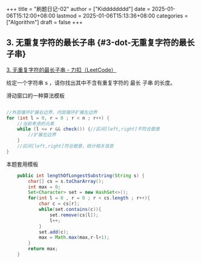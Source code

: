 +++
title = "刷题日记-02"
author = ["Kidddddddd"]
date = 2025-01-06T15:12:00+08:00
lastmod = 2025-01-06T15:13:36+08:00
categories = ["Algorithm"]
draft = false
+++

## 3. 无重复字符的最长子串 {#3-dot-无重复字符的最长子串}

[3. 无重复字符的最长子串 - 力扣（LeetCode）](https://leetcode.cn/problems/longest-substring-without-repeating-characters/description/)

给定一个字符串 s ，请你找出其中不含有重复字符的 最长
子串
 的长度。

滑动窗口的一种算法模板

```java

//外层循环扩展右边界，内层循环扩展左边界
for (int l = 0, r = 0 ; r < n ; r++) {
	//当前考虑的元素
	while (l <= r && check()) {//区间[left,right]不符合题意
        //扩展左边界
    }
    //区间[left,right]符合题意，统计相关信息
}
```

本题套用模板

```java
    public int lengthOfLongestSubstring(String s) {
        char[] cs = s.toCharArray();
        int max = 0;
        Set<Character> set = new HashSet<>();
        for(int l = 0 , r = 0 ; r < cs.length ; r++){
            char c = cs[r];
            while(set.contains(c)){
                set.remove(cs[l]);
                l++;
            }
            set.add(c);
            max = Math.max(max,r-l+1);
        }
        return max;
    }
```
